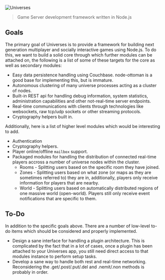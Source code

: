 ![Universes](../master/logos/universes.png?raw=true)
> Game Server development framework written in Node.js

## Goals

The primary goal of Universes is to provide a framework for building next generation multiplayer and socially interactive games using Node.js.  To do this, we want to build a solid core through which further modules can be attached on, the following is a list of some of these targets for the core as well as secondary modules:

* Easy data persistence handling using Couchbase.  node-ottoman is a good base for implementing this, but is immature.
* Autonomous clustering of many universe processes acting as a cluster of nodes.
* Built-in REST api for handling debug information, system statistics, administration capabilities and other not-real-time server endpoints.
* Real-time communications with clients through technologies like websockets, raw tcp/udp sockets or other streaming protocols.
* Cryptography helpers built in.

Additionally, here is a list of higher level modules which would be interesting to add.

 * Authentication
 * Cryptography helpers.
 * Player online/offline `mailbox` support.
 * Packaged modules for handling the distribution of connected real-time players accross a number of universe nodes within the cluster.
   * Rooms - Splitting users based on the specific room they have joined.
   * Zones - Splitting users based on what zone (or maps as they are sometimes referred to) they are in, additionally, players
   only receive information for players that are nearby.
   * World - Splitting users based on automatically distributed regions of one
   massive world (open-world).  Players still only receive event notifications that are
   specific to them.

## To-Do

In addition to the specific goals above.  There are a number of low-level to-do items which should be considered and properly implemented.

* Design a sane interface for handling a plugin architecture.  This is complicated by the fact that in a lot of cases, once a plugin has been attached to your Universes app, you still need direct access to that modules instance to perform setup tasks.
* Develop a sane way to handle both rest and real-time networking.  Reconsidering the .get/.post/.put/.del and .nemit/.non methods is probably in order.